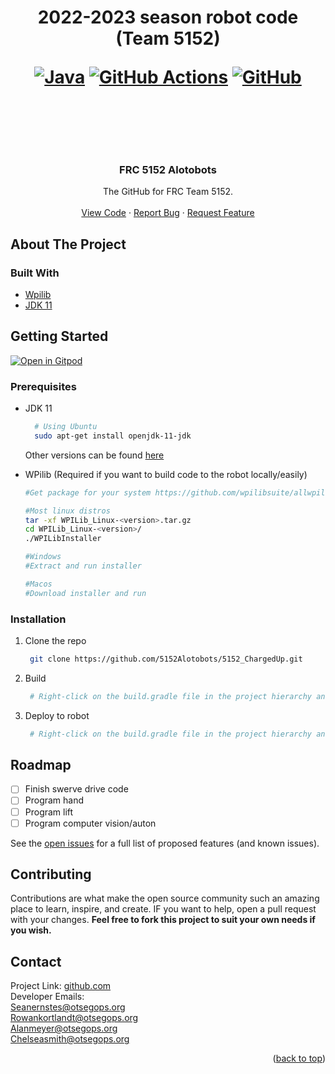 <h1 align="center">2022-2023 season robot code (Team 5152)<br>

[![Java](https://img.shields.io/badge/java-%23ED8B00.svg?style=for-the-badge&logo=java&logoColor=white)](https://jdk.java.net/11/)
[![GitHub Actions](https://img.shields.io/badge/github%20actions-%232671E5.svg?style=for-the-badge&logo=githubactions&logoColor=white)](https://github.com/5152Alotobots/5152_ChargedUp/actions)
[![GitHub](https://img.shields.io/badge/github-%23121011.svg?style=for-the-badge&logo=github&logoColor=white)](https://github.com/5152Alotobots/5152_ChargedUp)

<br>
    </h1>

<!--The GitHub for FRC Team 5152.
TODO:
-Finish Orginization setup
-Add CI/branch protection
<div id="top"></div>
<p align="center">
    <a href="https://github.com/5152Alotobots/5152_ChargedUp/graphs/contributors" alt="Contributors">
        <img src="https://img.shields.io/github/contributors/badges/shields" /></a>
    <a href="https://github.com/5152Alotobots/5152_ChargedUp/pulse" alt="Activity">
        <img src="https://img.shields.io/github/commit-activity/m/badges/shields" /></a>
</p>
<!-- PROJECT LOGO -->
<br />
<div align="center">
  <a href="https://github.com/5152Alotobots">
    <!--<img src="https://upload.wikimedia.org/wikipedia/commons/thumb/e/ee/Aperture_Science.svg/1200px-Aperture_Science.svg.png" alt="Logo" width="200"
    height="200">-->
  </a>

<h3 align="center">FRC 5152 Alotobots</h3>

  <p align="center">
    The GitHub for FRC Team 5152.
    <br />
    <br />
    <a href="https://github.com/5152Alotobots/5152_ChargedUp">View Code</a>
    ·
    <a href="https://github.com/5152Alotobots/5152_ChargedUp/issues">Report Bug</a>
    ·
    <a href="https://github.com/5152Alotobots/5152_ChargedUp/issues">Request Feature</a>
  </p>
</div>



<!-- TABLE OF CONTENTS -->
<!--
<details>
  <summary>Table of Contents</summary>
  <ol>
    <li>
      <a href="#about-the-project">About The Project</a>
      <ul>
        <li><a href="#built-with">Built With</a></li>
      </ul>
    </li>
    <li>
      <a href="#getting-started">Getting Started</a>
      <ul>
        <li><a href="#prerequisites">Prerequisites</a></li>
        <li><a href="#installation">Installation</a></li>
      </ul>
    </li>
    <li><a href="#usage">Usage</a></li>
    <li><a href="#roadmap">Roadmap</a></li>
    <li><a href="#contributing">Contributing</a></li>
    <li><a href="#license">License</a></li>
    <li><a href="#contact">Contact</a></li>
    <li><a href="#acknowledgments">Acknowledgments</a></li>
  </ol>
</details>
-->

<!--
<!-- ABOUT THE PROJECT -->
## About The Project

### Built With
* [Wpilib](https://wpilib.org/)
* [JDK 11](https://jdk.java.net/11/)

<!-- GETTING STARTED -->
## Getting Started
[![Open in Gitpod](https://gitpod.io/button/open-in-gitpod.svg)](https://gitpod.io/#https://github.com/5152Alotobots/5152_ChargedUp/)


### Prerequisites

* JDK 11
  ```sh
    # Using Ubuntu
    sudo apt-get install openjdk-11-jdk
  ```
  Other versions can be found <a href="https://jdk.java.net/">here</a>

* WPilib (Required if you want to build code to the robot locally/easily)
  ```sh
  #Get package for your system https://github.com/wpilibsuite/allwpilib/releases/
  
  #Most linux distros
  tar -xf WPILib_Linux-<version>.tar.gz
  cd WPILib_Linux-<version>/
  ./WPILibInstaller
  
  #Windows
  #Extract and run installer
  
  #Macos
  #Download installer and run
  ```
### Installation

1. Clone the repo
   ```sh
    git clone https://github.com/5152Alotobots/5152_ChargedUp.git
   ```

2. Build
   ```sh
    # Right-click on the build.gradle file in the project hierarchy and select “Build Robot Code”
   ```

3. Deploy to robot
   ```sh
    # Right-click on the build.gradle file in the project hierarchy and select “Deploy to robot”
   ```

<!-- USAGE EXAMPLES
## Usage
Use this space to show useful examples of how a project can be used. Additional screenshots, code examples and demos work well in this space. You may also link to more resources.
_For more examples, please refer to the [Documentation](https://example.com)_
<p align="right">(<a href="#top">back to top</a>)</p>
-->
<!-- ROADMAP -->
## Roadmap

- [ ] Finish swerve drive code
- [ ] Program hand
- [ ] Program lift
- [ ] Program computer vision/auton

See the [open issues](https://github.com/5152Alotobots/5152_ChargedUp) for a full list of proposed features (and known issues).

<!-- CONTRIBUTING -->
## Contributing

Contributions are what make the open source community such an amazing place to learn, inspire, and create. IF you want to help, open a pull request with your changes. **Feel free to fork this project to suit your own needs if you wish.**

<!-- LICENSE
## License
Distributed under the MIT License. See `LICENSE.txt` for more information.
<p align="right">(<a href="#top">back to top</a>)</p>
-->


<!-- CONTACT -->
## Contact


Project Link: [github.com](https://github.com/5152Alotobots/5152_ChargedUp)<br>
Developer Emails:<br>
Seanernstes@otsegops.org<br>
Rowankortlandt@otsegops.org<br>
Alanmeyer@otsegops.org<br>
Chelseasmith@otsegops.org
<!-- ACKNOWLEDGMENTS -->
<p align="right">(<a href="#top">back to top</a>)</p>
